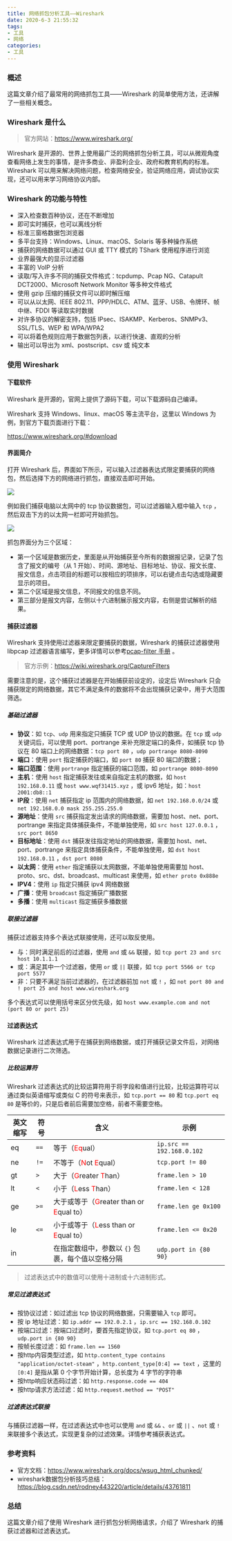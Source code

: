 ```yaml
---
title: 网络抓包分析工具——Wireshark
date: 2020-6-3 21:55:32
tags:
- 工具
- 网络
categories:
- 工具
---
```


### 概述

这篇文章介绍了最常用的网络抓包工具——Wireshark 的简单使用方法，还讲解了一些相关概念。



### Wireshark 是什么

> 官方网站：<https://www.wireshark.org/> 

Wireshark 是开源的、世界上使用最广泛的网络抓包分析工具，可以从微观角度查看网络上发生的事情，是许多商业、非盈利企业、政府和教育机构的标准。Wireshark 可以用来解决网络问题，检查网络安全，验证网络应用，调试协议实现，还可以用来学习网络协议内部。

<!-- more -->



### Wireshark 的功能与特性

- 深入检查数百种协议，还在不断增加
- 即可实时捕获，也可以离线分析
- 标准三窗格数据包浏览器
- 多平台支持：Windows、Linux、macOS、Solaris 等多种操作系统
- 捕获的网络数据可以通过 GUI 或 TTY 模式的 TShark 使用程序进行浏览
- 业界最强大的显示过滤器
- 丰富的 VolP 分析
- 读取/写入许多不同的捕获文件格式：tcpdump、Pcap NG、Catapult DCT2000、Microsoft Network Monitor 等多种文件格式
- 使用 gzip 压缩的捕获文件可以即时解压缩
- 可以从以太网、IEEE 802.11、PPP/HDLC、ATM、蓝牙、USB、令牌环、帧中继、FDDI 等读取实时数据
- 对许多协议的解密支持，包括 IPsec、ISAKMP、Kerberos、SNMPv3、SSL/TLS、WEP 和 WPA/WPA2
- 可以将着色规则应用于数据包列表，以进行快速、直观的分析
- 输出可以导出为 xml、postscript、csv 或 纯文本



### 使用 Wireshark

#### 下载软件

Wireshark 是开源的，官网上提供了源码下载，可以下载源码自己编译。

Wireshark 支持 Windows、linux、macOS 等主流平台，这里以 Windows 为例，到官方下载页面进行下载：

<https://www.wireshark.org/#download> 



#### 界面简介

打开 Wireshark 后，界面如下所示，可以输入过滤器表达式限定要捕获的网络包，然后选择下方的网络进行抓包，直接双击即可开始。

![](https://blog-images.qiniu.wqf31415.xyz/wireshark_ui.png) 



例如我们捕获电脑以太网中的 tcp 协议数据包，可以过滤器输入框中输入 `tcp` ，然后双击下方的以太网一栏即可开始抓包。

![](https://blog-images.qiniu.wqf31415.xyz/wireshark_tcp.png) 

抓包界面分为三个区域：

- 第一个区域是数据历史，里面是从开始捕获至今所有的数据报记录，记录了包含了报文的编号（从 1 开始）、时间、源地址、目标地址、协议、报文长度、报文信息，点击项目的标题可以按相应的项排序，可以右键点击勾选或隐藏要显示的项目。
- 第二个区域是报文信息，不同报文的信息不同。
- 第三部分是报文内容，左侧以十六进制展示报文内容，右侧是尝试解析的结果。



#### 捕获过滤器

Wireshark 支持使用过滤器来限定要捕获的数据，Wireshark 的捕获过滤器使用 libpcap 过滤器语言编写，更多详情可以参考[pcap-filter 手册](https://www.tcpdump.org/manpages/pcap-filter.7.html) 。

> 官方示例：<https://wiki.wireshark.org/CaptureFilters> 

需要注意的是，这个捕获过滤器是在开始捕获前设定的，设定后 Wireshark 只会捕获限定的网络数据，其它不满足条件的数据将不会出现捕获记录中，用于大范围筛选。

##### 基础过滤器

- **协议**：如 `tcp`、`udp` 用来指定只捕获 TCP 或 UDP 协议的数据。在 `tcp` 或 `udp` 关键词后，可以使用 port、portrange 来补充限定端口的条件，如捕获 tcp 协议在 80 端口上的网络数据：`tcp port 80` ，`udp portrange 8080-8090` 
- **端口**：使用 `port` 指定捕获的端口，如 `port 80` 捕获 80 端口的数据；
- **端口范围**：使用 `portrange` 指定捕获的端口范围，如 `portrange 8080-8090` 
- **主机**：使用 `host` 指定捕获发往或来自指定主机的数据，如 `host 192.168.0.11` 或 `host www.wqf31415.xyz` ，或 ipv6 地址，如：`host 2001:db8::1` 
- **IP段**：使用 `net` 捕获指定 ip 范围内的网络数据，如 `net 192.168.0.0/24` 或 `net 192.168.0.0 mask 255.255.255.0` 
- **源地址**：使用 `src` 捕获指定发出请求的网络数据，需要加 host、net、port、portrange 来指定具体捕获条件，不能单独使用，如 `src host 127.0.0.1` ，`src port 8650` 
- **目标地址**：使用 `dst` 捕获发往指定地址的网络数据，需要加 host、net、port、portrange 来指定具体捕获条件，不能单独使用，如 `dst host 192.168.0.11` ，`dst port 8080` 
- **以太网**：使用 `ether` 指定捕获以太网数据，不能单独使用需要加 host、proto、src、dst、broadcast、multicast 来使用，如 `ether proto 0x888e`  
- **IPV4**：使用 `ip` 指定只捕获 ipv4 网络数据
- **广播**：使用 `broadcast` 指定捕获广播数据
- **多播**：使用 `multicast` 指定捕获多播数据



##### 联接过滤器

捕获过滤器支持多个表达式联接使用，还可以取反使用。

- 与：同时满足前后的过滤器，使用 `and` 或 `&&` 联接，如 `tcp port 23 and src host 10.1.1.1` 
- 或：满足其中一个过滤器，使用 `or` 或 `||` 联接，如 `tcp port 5566 or tcp port 5577`
- 非：只要不满足当前过滤器的，在过滤器前加 `not` 或 `!` ，如 `not port 80 and ! port 25 and host www.wireshark.org` 

多个表达式可以使用括号来区分优先级，如 `host www.example.com and not (port 80 or port 25)` 



#### 过滤表达式

Wireshark 过滤表达式用于在捕获到网络数据，或打开捕获记录文件后，对网络数据记录进行二次筛选。

##### 比较运算符

Wireshark 过滤表达式的比较运算符用于将字段和值进行比较，比较运算符可以通过类似英语缩写或类似 C 的符号来表示，如 `tcp.port == 80` 和 `tcp.port eq 80` 是等价的，只是后者前后需要加空格，前者不需要空格。

| 英文缩写 | 符号 | 含义                                                         | 示例                      |
| -------- | ---- | ------------------------------------------------------------ | ------------------------- |
| eq       | `==` | 等于（<span style="color:red">Eq</span>ual）                 | `ip.src == 192.168.0.102` |
| ne       | `!=` | 不等于（<span style="color:red">N</span>ot <span style="color:red">E</span>qual） | `tcp.port != 80`          |
| gt       | `>`  | 大于（<span style="color:red">G</span>reater <span style="color:red">T</span>han） | `frame.len > 10`          |
| lt       | `<`  | 小于（<span style="color:red">L</span>ess <span style="color:red">T</span>han） | `frame.len < 128`         |
| ge       | `>=` | 大于或等于（<span style="color:red">G</span>reater than or <span style="color:red">E</span>qual to） | `frame.len ge 0x100`      |
| le       | `<=` | 小于或等于（<span style="color:red">L</span>ess than or <span style="color:red">E</span>qual to） | `frame.len <= 0x20`       |
| in       |      | 在指定数组中，参数以 `{}` 包裹，每个值以空格分隔             | `udp.port in {80 90}`     |

> 过滤表达式中的数值可以使用十进制或十六进制形式。



##### 常见过滤表达式

- 按协议过滤：如过滤出 tcp 协议的网络数据，只需要输入 `tcp` 即可。
- 按 ip 地址过滤：如 `ip.addr == 192.0.2.1` ，`ip.src == 192.168.0.102` 
- 按端口过滤：按端口过滤时，要首先指定协议，如 `tcp.port eq 80` ，`udp.port in {80 90}`  
- 按帧长度过滤：如 `frame.len == 1560` 
- 按http内容类型过滤，如 `http.content_type contains "application/octet-steam"` ，`http.content_type[0:4] == text` ，这里的 `[0:4]` 是指从第 0 个字节开始计算，总长度为 4 字节的字符串
- 按http响应状态码过滤：如 `http.response.code == 404` 
- 按http请求方法过滤：如 `http.request.method == "POST"` 



##### 过滤表达式联接

与捕获过滤器一样，在过滤表达式中也可以使用 `and` 或 `&&` 、`or` 或 `||` 、`not` 或 `!` 来联接多个表达式，实现更复杂的过滤效果。详情参考捕获表达式。



### 参考资料

- 官方文档：<https://www.wireshark.org/docs/wsug_html_chunked/> 
- wireshark数据包分析技巧总结：<https://blog.csdn.net/rodney443220/article/details/43761811> 



### 总结

这篇文章介绍了使用 Wireshark 进行抓包分析网络请求，介绍了 Wireshark 的捕获过滤器和过滤表达式。